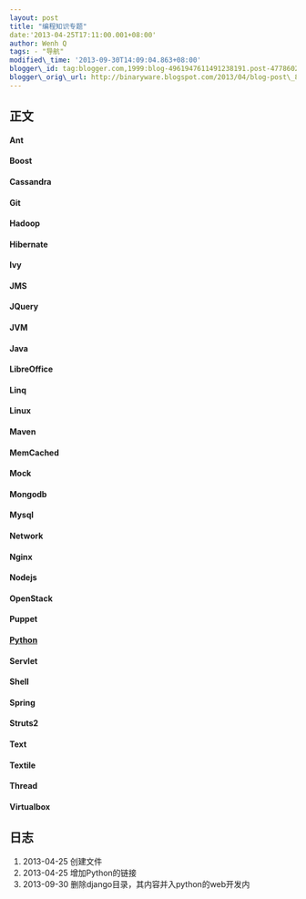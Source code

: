 ```yaml
--- 
layout: post 
title: "编程知识专题" 
date:'2013-04-25T17:11:00.001+08:00' 
author: Wenh Q
tags: - "导航"
modified\_time: '2013-09-30T14:09:04.863+08:00' 
blogger\_id: tag:blogger.com,1999:blog-4961947611491238191.post-4778602375137183269
blogger\_orig\_url: http://binaryware.blogspot.com/2013/04/blog-post\_862.html
---
```


正文
----

#### Ant

#### Boost

#### Cassandra

#### Git

#### Hadoop

#### Hibernate

#### Ivy

#### JMS

#### JQuery

#### JVM

#### Java

#### LibreOffice

#### Linq

#### Linux

#### Maven

#### MemCached

#### Mock

#### Mongodb

#### Mysql

#### Network

#### Nginx

#### Nodejs

#### OpenStack

#### Puppet

#### [Python](http://binaryware.blogspot.com/2013/04/python.html)

#### Servlet

#### Shell

#### Spring

#### Struts2

#### Text

#### Textile

#### Thread

#### Virtualbox

<div>

日志
----

1.  2013-04-25 创建文件
2.  2013-04-25 增加Python的链接
3.  2013-09-30 删除django目录，其内容并入python的web开发内

</div>
